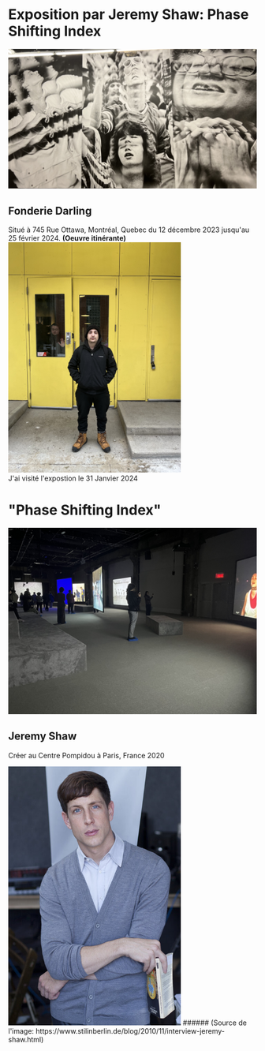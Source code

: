 # Exposition par Jeremy Shaw: Phase Shifting Index
<img width="800" src="media/phase_shifting_mur.JPG">

<br>

## Fonderie Darling

Situé à 745 Rue Ottawa, Montréal, Quebec du 12 décembre 2023 jusqu'au 25 février 2024. **(Oeuvre itinérante)**
<img width="350" src="media/entree_fonderie_Darling.png">
<br>
J'ai visité l'expostion le 31 Janvier 2024
<br>

# "Phase Shifting Index"
<img width="650" src="media/ensemble_oeuvre.png">

## Jeremy Shaw
Créer au Centre Pompidou à Paris, France 2020

<img width="350" src="media/jeremy_shaw.jpg">
 ###### (Source de l'image: https://www.stilinberlin.de/blog/2010/11/interview-jeremy-shaw.html)
<br>


